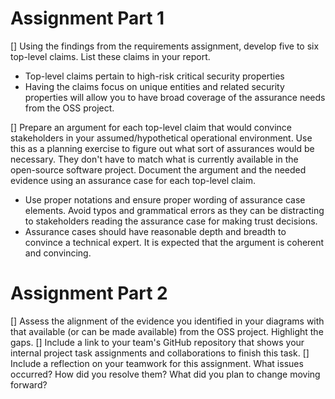 # Assignment Part 1

[] Using the findings from the requirements assignment, develop five to six top-level claims.  List these claims in your report.
- Top-level claims pertain to high-risk critical security properties
- Having the claims focus on unique entities and related security properties will allow you to have broad coverage of the assurance needs from the OSS project.

[] Prepare an argument for each top-level claim that would convince stakeholders in your assumed/hypothetical operational environment. Use this as a planning exercise to figure out what sort of assurances would be necessary. They don't have to match what is currently available in the open-source software project. Document the argument and the needed evidence using an assurance case for each top-level claim.
- Use proper notations and ensure proper wording of assurance case elements. Avoid typos and grammatical errors as they can be distracting to stakeholders reading the assurance case for making trust decisions. 
- Assurance cases should have reasonable depth and breadth to convince a technical expert. It is expected that the argument is coherent and convincing. 

# Assignment Part 2
[] Assess the alignment of the evidence you identified in your diagrams with that available (or can be made available) from the OSS project. Highlight the gaps.
[] Include a link to your team's GitHub repository that shows your internal project task assignments and collaborations to finish this task. 
[] Include a reflection on your teamwork for this assignment. What issues occurred? How did you resolve them? What did you plan to change moving forward? 
